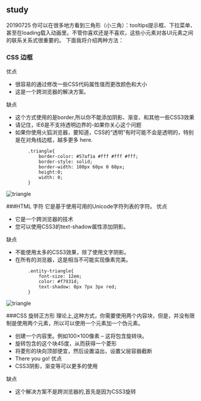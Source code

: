 ## study
20190725
你可以在很多地方看到三角形（小三角）：tooltips提示框、下拉菜单、甚至在loading载入动画里。不管你喜欢还是不喜欢，这些小元素对各UI元素之间的联系关系式很重要的。
下面我将介绍两种方法：
### CSS 边框
优点
* 很容易的通过修改一些CSS代码属性值而更改颜色和大小
* 这是一个跨浏览器的解决方案。

缺点
* 这个方式使用的是border,所以你不能添加阴影、渐变、和其他一些CSS3效果
* 请记住，IE6是不支持透明边界的-如果你关心这个问题
* 如果你使用火狐浏览器，要知道，CSS的“透明”有时可能不会是透明的，特别是在对角线边框，越多更多 here.
```
        .triangle{
            border-color: #57af1a #fff #fff #fff;
            border-style: solid;
            border-width: 100px 60px 0 60px;
            height:0;
            width: 0;
        }
 ```
 ![triangle](http://www.daqianduan.com/wp-content/uploads/2012/10/entity-triangle.png)
 
 ###HTML 字符
 它是基于使用可用的Unicode字符列表的字符。
优点
* 它是一个跨浏览器的技术
* 您可以使用CSS3的text-shadow属性添加阴影。

缺点
* 不能使用太多的CSS3效果，除了使用文字阴影。
* 在所有的浏览器，这是相当不可能实现像素完美。
```
        .entity-triangle{
            font-size: 12em;
            color: #f7931d;
            text-shadow: 0px 7px 3px red;
        }
 ```
 ![triangle](http://www.daqianduan.com/wp-content/uploads/2012/10/entity-triangle.png)


###CSS 旋转正方形
 理论上,这种方式，你需要使用两个内容块，但是，并没有限制是使用两个元素，所以可以使用一个元素加一个伪元素。
 
* 创建一个内容里。例如100×100像素 – 这将包含旋转块。
* 旋转包含的这个块45度，从而获得一个菱形
* 将菱形的块向顶部便宜，然后设置溢出，设置父层容器截断
* There you go!
优点
* CSS3阴影，渐变等可以更多的使用

缺点
* 这个解决方案不是跨浏览器的,首先是因为CSS3旋转

